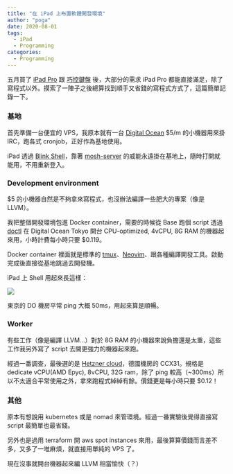 ```yaml
---
title: "在 iPad 上布置軟體開發環境"
author: "poga"
date: 2020-08-01
tags:
  - iPad
  - Programming
categories:
  - Programming
---
```


五月買了 [iPad Pro](https://www.apple.com/tw/ipad-pro/) 跟 [巧控鍵盤](https://www.apple.com/tw/ipad-keyboards/) 後，大部分的需求 iPad Pro 都能直接滿足，除了寫程式以外。摸索了一陣子之後總算找到順手又省錢的寫程式方式了，這篇簡單記錄一下。

<!--more-->

### 基地

首先準備一台便宜的 VPS，我原本就有一台 [Digital Ocean](https://www.digitalocean.com/) $5/m 的小機器用來掛 IRC，跑各式 cronjob，正好作為基地使用。

iPad 透過 [Blink Shell](https://blink.sh/)，靠著 [mosh-server](https://mosh.org/) 的威能永遠掛在基地上，隨時打開就能用，不用重新登入。

### Development environment

$5 的小機器自然是不夠拿來寫程式，也沒辦法編譯一些肥大的專案（像是 LLVM）。

我把整個開發環境包進 Docker container，需要的時候從 Base 跑個 script 透過 [doctl](https://github.com/digitalocean/doctl) 在 Digital Ocean Tokyo 開台 CPU-optimized, 4vCPU, 8G RAM 的機器起來用，小時計費每小時只要 $0.119。

Docker container 裡面就是標準的 [tmux](https://github.com/tmux/tmux)、[Neovim](https://neovim.io/)、跟各種編譯開發工具。啟動完成後直接從基地跳過去開發機。

iPad 上 Shell 用起來長這樣：

![](/post/2020-08-01_ipad_programming_environment/shell.png)

東京的 DO 機房平常 ping 大概 50ms，用起來算是順暢。

### Worker

有些工作（像是編譯 LLVM...）對於 8G RAM 的小機器來說負擔還是太重，這些工作我另外寫了 script 去開更強力的機器起來跑。

經過一番調查，最後選的是 [Hetzner cloud](https://www.hetzner.com/cloud)，德國機房的 CCX31。規格是 dedicate vCPU(AMD Epyc), 8vCPU, 32G ram，除了 ping 較高（~300ms）所以不太適合平常使用之外，拿來跑程式綽綽有餘。價錢更是每小時只要 $0.12！

### 其他

原本有想說用 kubernetes 或是 nomad 來管環境。經過一番實驗後覺得直接寫 script 最簡單也最省錢。

另外也是過用 terraform 開 aws spot instances 來用，最後算算價錢而言差不多，又多了一堆麻煩，就直接用單純的 VPS 了。

現在沒事就開台機器起來編 LLVM 相當愉快（？）
